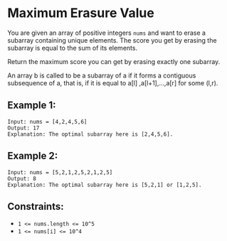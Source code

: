 # Maximum Erasure Value

You are given an array of positive integers `nums` and want to erase a subarray containing unique elements. The score
you get by erasing the subarray is equal to the sum of its elements.

Return the maximum score you can get by erasing exactly one subarray.

An array b is called to be a subarray of a if it forms a contiguous subsequence of a, that is, if it is equal to a[l]
,a[l+1],...,a[r] for some (l,r).

## Example 1:

```
Input: nums = [4,2,4,5,6]
Output: 17
Explanation: The optimal subarray here is [2,4,5,6].
```

## Example 2:

```
Input: nums = [5,2,1,2,5,2,1,2,5]
Output: 8
Explanation: The optimal subarray here is [5,2,1] or [1,2,5].
```

## Constraints:

* `1 <= nums.length <= 10^5`
* `1 <= nums[i] <= 10^4`
